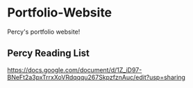 # Portfolio-Website
 Percy's portfolio website!


## Percy Reading List
https://docs.google.com/document/d/1Z_iD97-BNeFt2a3pxTrrxXoVRdqqqu267SkpzfznAuc/edit?usp=sharing 
